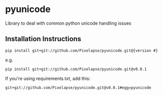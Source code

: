 pyunicode
=======

Library to deal with common python unicode handling issues


## Installation Instructions

    pip install git+git://github.com/Pixelapse/pyunicode.git@{version #}

e.g.

    pip install git+git://github.com/Pixelapse/pyunicode.git@v0.0.1

If you're using requirements.txt, add this:

    git+git://github.com/Pixelapse/pyunicode.git@v0.0.1#egg=pyunicode
